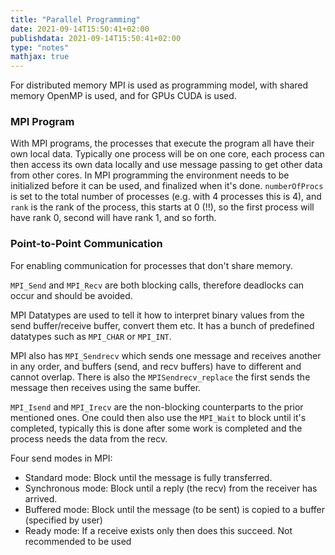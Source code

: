 ```yaml
---
title: "Parallel Programming"
date: 2021-09-14T15:50:41+02:00
publishdata: 2021-09-14T15:50:41+02:00
type: "notes"
mathjax: true
---
```


For distributed memory MPI is used as programming model, with shared memory OpenMP is used, and for GPUs CUDA is used.

### MPI Program

With MPI programs, the processes that execute the program all have their own local data. Typically one process will be on one core, each process can then access its own data locally and use message passing to get other data from other cores. In MPI programming the environment needs to be initialized before it can be used, and finalized when it's done. `numberOfProcs` is set to the total number of processes (e.g. with 4 processes this is 4), and `rank` is the rank of the process, this starts at 0 (!!), so the first process will have rank 0, second will have rank 1, and so forth.

### Point-to-Point Communication

For enabling communication for processes that don't share memory.

`MPI_Send` and `MPI_Recv` are both blocking calls, therefore deadlocks can occur and should be avoided.

MPI Datatypes are used to tell it how to interpret binary values from the send buffer/receive buffer, convert them etc. It has a bunch of predefined datatypes such as `MPI_CHAR` or `MPI_INT`.

MPI also has `MPI_Sendrecv` which sends one message and receives another in any order, and buffers (send, and recv buffers) have to different and cannot overlap. There is also the `MPISendrecv_replace` the first sends the message then receives using the same buffer.

`MPI_Isend` and `MPI_Irecv` are the non-blocking counterparts to the prior mentioned ones. One could then also use the `MPI_Wait` to block until it's completed, typically this is done after some work is completed and the process needs the data from the recv.

Four send modes in MPI:

- Standard mode: Block until the message is fully transferred.
- Synchronous mode: Block until a reply (the recv) from the receiver has arrived.
- Buffered mode: Block until the message (to be sent) is copied to a buffer (specified by user)
- Ready mode: If a receive exists only then does this succeed. Not recommended to be used
